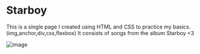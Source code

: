 # Starboy

This is a single page I created using HTML and CSS to practice my basics. (img,anchor,div,css,flexbox)
It consists of songs from the album Starboy <3

![image](https://user-images.githubusercontent.com/91717958/230833456-ce15fcd1-8aae-42a6-b536-616bea71c10f.png)

